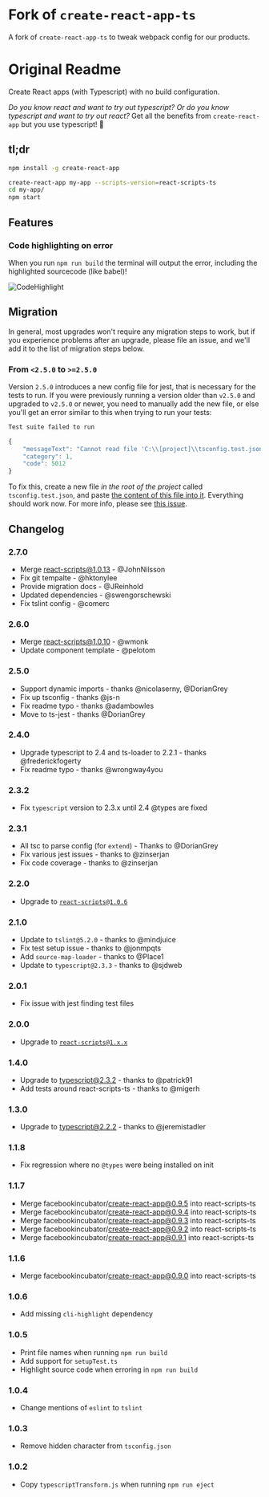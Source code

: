 
# Fork of `create-react-app-ts`

A fork of `create-react-app-ts` to tweak webpack config for our products.

# Original Readme

Create React apps (with Typescript) with no build configuration.

_Do you know react and want to try out typescript? Or do you know typescript and want to try out react?_ Get all the benefits from `create-react-app` but you use typescript! 🚀

## tl;dr

```sh
npm install -g create-react-app

create-react-app my-app --scripts-version=react-scripts-ts
cd my-app/
npm start
```

## Features

### Code highlighting on error
When you run `npm run build` the terminal will output the error, including the highlighted sourcecode (like babel)!

![CodeHighlight](https://cloud.githubusercontent.com/assets/175278/22310149/1ee66ccc-e346-11e6-83ff-e3a053701fb4.gif)

## Migration

In general, most upgrades won't require any migration steps to work, but if you experience problems after an upgrade, please file an issue, and we'll add it to the list of migration steps below.

### From `<2.5.0` to `>=2.5.0`

Version `2.5.0` introduces a new config file for jest, that is necessary for the tests to run. If you were previously running a version older than `v2.5.0` and upgraded to `v2.5.0` or newer, you need to manually add the new file, or else you'll get an error similar to this when trying to run your tests:

```javascript
Test suite failed to run

{
    "messageText": "Cannot read file 'C:\\[project]\\tsconfig.test.json': ENOENT: no such file or directory, open 'C:\\[project]\\tsconfig.test.json'.",
    "category": 1,
    "code": 5012
}
```

To fix this, create a new file *in the root of the project* called `tsconfig.test.json`, and paste [the content of this file into it](https://raw.githubusercontent.com/wmonk/create-react-app-typescript/master/packages/react-scripts/template/tsconfig.test.json). Everything should work now. For more info, please see [this issue](https://github.com/wmonk/create-react-app-typescript/issues/141).

## Changelog

### 2.7.0
* Merge react-scripts@1.0.13 - @JohnNilsson
* Fix git tempalte - @hktonylee
* Provide migration docs - @JReinhold
* Updated dependencies - @swengorschewski
* Fix tslint config - @comerc

### 2.6.0
* Merge react-scripts@1.0.10 - @wmonk
* Update component template - @pelotom

### 2.5.0
* Support dynamic imports - thanks @nicolaserny, @DorianGrey
* Fix up tsconfig - thanks @js-n
* Fix readme typo - thanks @adambowles
* Move to ts-jest - thanks @DorianGrey

### 2.4.0
* Upgrade typescript to 2.4 and ts-loader to 2.2.1 - thanks @frederickfogerty
* Fix readme typo - thanks @wrongway4you

### 2.3.2
* Fix `typescript` version to 2.3.x until 2.4 @types are fixed

### 2.3.1

* All tsc to parse config (for `extend`) - Thanks to @DorianGrey
* Fix various jest issues - thanks to @zinserjan
* Fix code coverage - thanks to @zinserjan

### 2.2.0
* Upgrade to [`react-scripts@1.0.6`](https://github.com/facebookincubator/create-react-app/)

### 2.1.0
* Update to `tslint@5.2.0` - thanks to @mindjuice
* Fix test setup issue - thanks to @jonmpqts
* Add `source-map-loader` - thanks to @Place1
* Update to `typescript@2.3.3` - thanks to @sjdweb

### 2.0.1
* Fix issue with jest finding test files

### 2.0.0
* Upgrade to [`react-scripts@1.x.x`](https://github.com/facebookincubator/create-react-app/blob/0d1521aabf5a0201ea1bcccc33e286afe048f820/CHANGELOG.md)

### 1.4.0
* Upgrade to typescript@2.3.2 - thanks to @patrick91
* Add tests around react-scripts-ts - thanks to @migerh

### 1.3.0
* Upgrade to typescript@2.2.2 - thanks to @jeremistadler

### 1.1.8
* Fix regression where no `@types` were being installed on init

### 1.1.7
* Merge facebookincubator/create-react-app@0.9.5 into react-scripts-ts
* Merge facebookincubator/create-react-app@0.9.4 into react-scripts-ts
* Merge facebookincubator/create-react-app@0.9.3 into react-scripts-ts
* Merge facebookincubator/create-react-app@0.9.2 into react-scripts-ts
* Merge facebookincubator/create-react-app@0.9.1 into react-scripts-ts

### 1.1.6
* Merge facebookincubator/create-react-app@0.9.0 into react-scripts-ts

### 1.0.6
* Add missing `cli-highlight` dependency

### 1.0.5
* Print file names when running `npm run build`
* Add support for `setupTest.ts`
* Highlight source code when erroring in `npm run build`

### 1.0.4
* Change mentions of `eslint` to `tslint`

### 1.0.3
* Remove hidden character from `tsconfig.json`

### 1.0.2
* Copy `typescriptTransform.js` when running `npm run eject`
